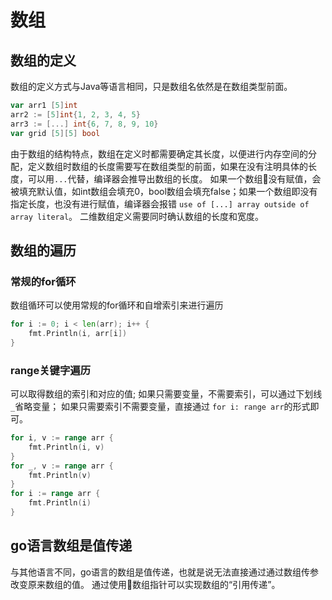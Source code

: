 # 数组

## 数组的定义
数组的定义方式与Java等语言相同，只是数组名依然是在数组类型前面。
```go
var arr1 [5]int
arr2 := [5]int{1, 2, 3, 4, 5}
arr3 := [...] int{6, 7, 8, 9, 10}
var grid [5][5] bool
```
由于数组的结构特点，数组在定义时都需要确定其长度，以便进行内存空间的分配，定义数组时数组的长度需要写在数组类型的前面，如果在没有注明具体的长度，可以用`...`代替，编译器会推导出数组的长度。
如果一个数组没有赋值，会被填充默认值，如int数组会填充0，bool数组会填充false；如果一个数组即没有指定长度，也没有进行赋值，编译器会报错 `use of [...] array outside of array literal`。
二维数组定义需要同时确认数组的长度和宽度。

## 数组的遍历
### 常规的for循环
数组循环可以使用常规的for循环和自增索引来进行遍历
```go
for i := 0; i < len(arr); i++ {
    fmt.Println(i, arr[i])
}
```
### range关键字遍历
可以取得数组的索引和对应的值;
如果只需要变量，不需要索引，可以通过下划线`_`省略变量；
如果只需要索引不需要变量，直接通过 `for i: range arr`的形式即可。
```go
for i, v := range arr {
    fmt.Println(i, v)
}
for _, v := range arr {
    fmt.Println(v)
}
for i := range arr {
    fmt.Println(i)
}
```

## go语言数组是值传递
与其他语言不同，go语言的数组是值传递，也就是说无法直接通过通过数组传参改变原来数组的值。
通过使用数组指针可以实现数组的“引用传递”。